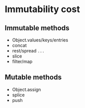 # Immutability cost

## Immutable methods

- Object.values/keys/entries
- concat
- rest/spread `...`
- slice
- filter/map

## Mutable methods

- Object.assign
- splice
- push
